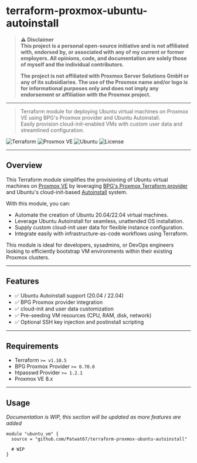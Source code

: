 # terraform-proxmox-ubuntu-autoinstall

> **⚠️ Disclaimer**  
> **This project is a personal open-source initiative and is not affiliated with, endorsed by, or associated with any of my current or former employers. All opinions, code, and documentation are solely those of myself and the individual contributors.**  
>  
> **The project is not affiliated with Proxmox Server Solutions GmbH or any of its subsidiaries. The use of the Proxmox name and/or logo is for informational purposes only and does not imply any endorsement or affiliation with the Proxmox project.**

---

> Terraform module for deploying Ubuntu virtual machines on Proxmox VE using BPG's Proxmox provider and Ubuntu Autoinstall.  
> Easily provision cloud-init-enabled VMs with custom user data and streamlined configuration.

![Terraform](https://img.shields.io/badge/Terraform-Module-623CE4?logo=terraform&logoColor=white)
![Proxmox VE](https://img.shields.io/badge/Proxmox-VE-000000?logo=proxmox&logoColor=white)
![Ubuntu](https://img.shields.io/badge/Ubuntu-20.04%20%7C%2022.04-E95420?logo=ubuntu&logoColor=white)
![License](https://img.shields.io/github/license/Patwat67/terraform-proxmox-ubuntu-autoinstall)

---

## Overview

This Terraform module simplifies the provisioning of Ubuntu virtual machines on [Proxmox VE](https://www.proxmox.com/en/) by leveraging [BPG's Proxmox Terraform provider](https://github.com/bpg/terraform-provider-proxmox) and Ubuntu's cloud-init-based [Autoinstall](https://ubuntu.com/server/docs/install/autoinstall) system.

With this module, you can:

- Automate the creation of Ubuntu 20.04/22.04 virtual machines.
- Leverage Ubuntu Autoinstall for seamless, unattended OS installation.
- Supply custom cloud-init user data for flexible instance configuration.
- Integrate easily with infrastructure-as-code workflows using Terraform.

This module is ideal for developers, sysadmins, or DevOps engineers looking to efficiently bootstrap VM environments within their existing Proxmox clusters.

---

## Features

- ✅ Ubuntu Autoinstall support (20.04 / 22.04)
- ✅ BPG Proxmox provider integration
- ✅ cloud-init and user data customization
- ✅ Pre-seeding VM resources (CPU, RAM, disk, network)
- ✅ Optional SSH key injection and postinstall scripting

---

## Requirements

- Terraform `>= v1.10.5`
- BPG Proxmox Provider `>= 0.70.0`
- htpasswd Provider `>= 1.2.1`
- Proxmox VE 8.x

---

## Usage

_Documentation is WIP, this section will be updated as more features are added_

```hcl
module "ubuntu_vm" {
  source = "github.com/Patwat67/terraform-proxmox-ubuntu-autoinstall"

  # WIP
}
